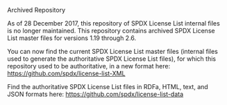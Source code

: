 Archived Repository

As of 28 December 2017, this repository of SPDX License List internal files is no longer maintained. This repository contains archived SPDX License List master files for versions 1.19 through 2.6.

You can now find the current SPDX License List master files (internal files used to generate the authoritative SPDX License List files), for which this repository used to be authoritative, in a new format here:
https://github.com/spdx/license-list-XML

Find the authoritative SPDX License List files in RDFa, HTML, text, and JSON formats here:
https://github.com/spdx/license-list-data
